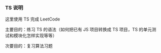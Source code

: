 ### TS 说明

这里使用 TS 完成 LeetCode 

主要目的：练习 TS 的语法（如何把已有 JS 项目转换成 TS 项目，TS 的单元测试和模块化怎样实现等等）

次要目的：复习算法习题

